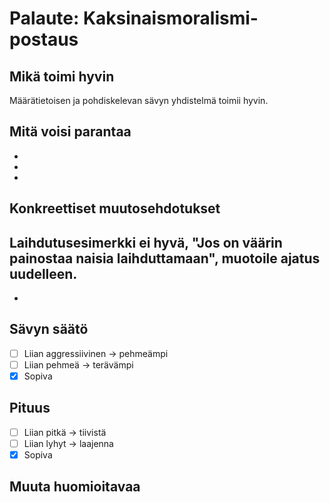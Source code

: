 # Palaute: Kaksinaismoralismi-postaus

## Mikä toimi hyvin
Määrätietoisen ja pohdiskelevan sävyn yhdistelmä toimii hyvin.

## Mitä voisi parantaa
- 
- 
- 

## Konkreettiset muutosehdotukset
Laihdutusesimerkki ei hyvä, "Jos on väärin painostaa naisia laihduttamaan", muotoile ajatus uudelleen.
- 
- 

## Sävyn säätö
- [ ] Liian aggressiivinen → pehmeämpi
- [ ] Liian pehmeä → terävämpi
- [x] Sopiva

## Pituus
- [ ] Liian pitkä → tiivistä
- [ ] Liian lyhyt → laajenna
- [x] Sopiva

## Muuta huomioitavaa
